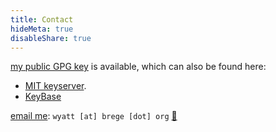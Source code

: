 ```yaml
---
title: Contact
hideMeta: true
disableShare: true 
---
```


[my public GPG key](/brege-gpg.txt) is available, which can also be found here:
- [MIT keyserver](https://pgp.mit.edu/pks/lookup?search=0xEB3F25A8C5579EA6).
- [KeyBase](https://keybase.io/brege)

[email me](wyatt@brege.org): `wyatt [at] brege [dot] org` [:email:](wyatt@brege.org)

